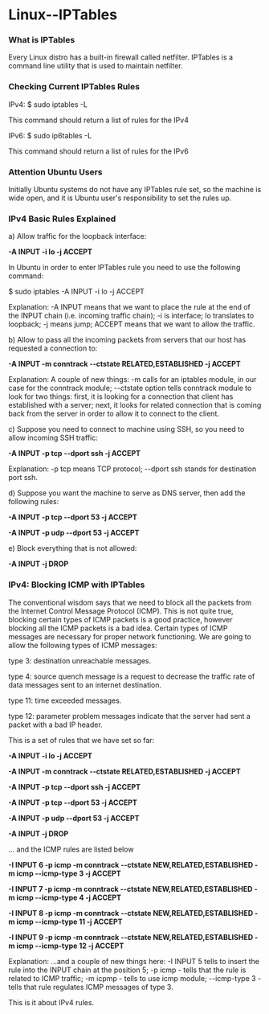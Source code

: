 # Linux--IPTables

### What is IPTables

Every Linux distro has a built-in firewall called netfilter. IPTables is a command line
utility that is used to maintain netfilter.

### Checking Current IPTables Rules

IPv4:
$ sudo iptables -L

This command should return a list of rules for the IPv4

IPv6:
$ sudo ip6tables -L

This command should return a list of rules for the IPv6

### Attention Ubuntu Users

Initially Ubuntu systems do not have any IPTables rule set, so the machine is wide open,
and it is Ubuntu user's responsibility to set the rules up.

### IPv4 Basic Rules Explained

a) Allow traffic for the loopback interface:

**-A INPUT -i lo -j ACCEPT**

In Ubuntu in order to enter IPTables rule you need to use the following command:

$ sudo iptables -A INPUT -i lo -j ACCEPT

Explanation: -A INPUT means that we want to place the rule at the end of the INPUT chain (i.e. incoming traffic chain); -i is interface; lo translates to loopback; -j means jump; ACCEPT means that we want to allow the traffic.

b) Allow to pass all the incoming packets from servers that our host has requested a connection to:

**-A INPUT -m conntrack --ctstate RELATED,ESTABLISHED -j ACCEPT**

Explanation: A couple of new things: -m calls for an iptables module, in our case for the conntrack module; --ctstate option tells conntrack module to look for two things: first, it is looking for a connection that client has established with a server; next, it looks for related connection that is coming back from the server in order to allow it to connect to the client.

c) Suppose you need to connect to machine using SSH, so you need to allow incoming SSH traffic:

**-A INPUT -p tcp --dport ssh -j ACCEPT**

Explanation: -p tcp means TCP protocol; --dport ssh stands for destination port ssh.

d) Suppose you want the machine to serve as DNS server, then add the following rules:

**-A INPUT -p tcp --dport 53 -j ACCEPT**

**-A INPUT -p udp --dport 53 -j ACCEPT**

e) Block everything that is not allowed:

**-A INPUT -j DROP**

### IPv4: Blocking ICMP with IPTables

The conventional wisdom says that we need to block all the packets
from the Internet Control Message Protocol (ICMP). This is not quite
true, blocking certain types of ICMP packets is a good practice,
however blocking all the ICMP packets is a bad idea. Certain types
of ICMP messages are necessary for proper network functioning. We are going
to allow the following types of ICMP messages:

type 3: destination unreachable messages.

type 4: source quench message is a request to decrease the traffic rate of data messages sent to an internet destination. 

type 11: time exceeded messages.

type 12: parameter problem messages indicate that the server had sent a packet with a bad IP header. 

This is a set of rules that we have set so far:

**-A INPUT -i lo -j ACCEPT**

**-A INPUT -m conntrack --ctstate RELATED,ESTABLISHED -j ACCEPT**

**-A INPUT -p tcp --dport ssh -j ACCEPT**

**-A INPUT -p tcp --dport 53 -j ACCEPT**

**-A INPUT -p udp --dport 53 -j ACCEPT**

**-A INPUT -j DROP**

... and the ICMP rules are listed below

**-I INPUT 6 -p icmp -m conntrack --ctstate NEW,RELATED,ESTABLISHED -m icmp --icmp-type 3 -j ACCEPT**

**-I INPUT 7 -p icmp -m conntrack --ctstate NEW,RELATED,ESTABLISHED -m icmp --icmp-type 4 -j ACCEPT**

**-I INPUT 8 -p icmp -m conntrack --ctstate NEW,RELATED,ESTABLISHED -m icmp --icmp-type 11 -j ACCEPT**

**-I INPUT 9 -p icmp -m conntrack --ctstate NEW,RELATED,ESTABLISHED -m icmp --icmp-type 12 -j ACCEPT**

Explanation: ...and a couple of new things here:
-I INPUT 5 tells to insert the rule into the INPUT chain at the position 5;
-p icmp - tells that the rule is related to ICMP traffic;
-m icpmp - tells to use icmp module; --icmp-type 3 - tells that rule regulates ICMP messages of type 3.

This is it about IPv4 rules.